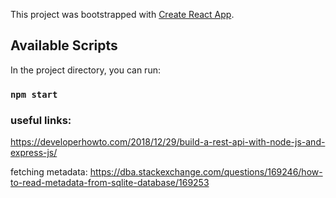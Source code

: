 This project was bootstrapped with [Create React App](https://github.com/facebook/create-react-app).

## Available Scripts

In the project directory, you can run:

### `npm start`




### useful links:

https://developerhowto.com/2018/12/29/build-a-rest-api-with-node-js-and-express-js/



fetching metadata: 
https://dba.stackexchange.com/questions/169246/how-to-read-metadata-from-sqlite-database/169253

